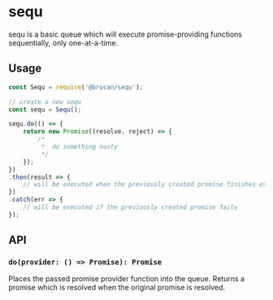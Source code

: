 # sequ

sequ is a basic queue which will execute promise-providing functions sequentially, only one-at-a-time.

## Usage

~~~~JavaScript
const Sequ = require('@brocan/sequ');

// create a new sequ
const sequ = Sequ();

sequ.do(() => {
    return new Promise((resolve, reject) => {
        /*
         *  do something nasty
         */
    });
})
.then(result => {
    // will be executed when the previously created promise finishes execution
})
.catch(err => {
    // will be executed if the previously created promise fails
});
~~~~

## API

### `do(provider: () => Promise): Promise`

Places the passed promise provider function into the queue. Returns a promise which is resolved when the original promise is resolved.
